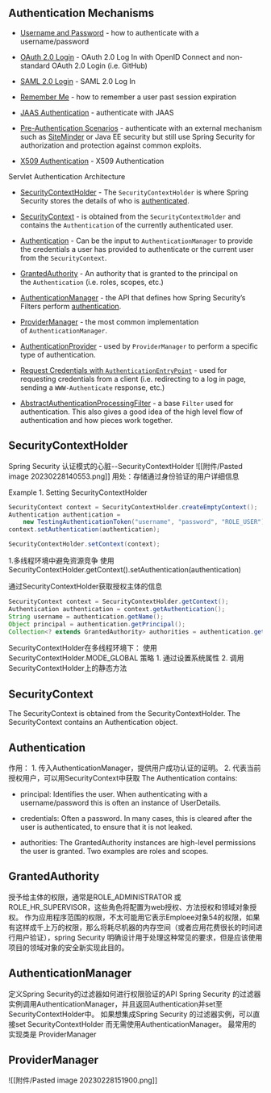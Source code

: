 ## Authentication Mechanisms

-   [Username and Password](https://docs.spring.io/spring-security/reference/servlet/authentication/passwords/index.html#servlet-authentication-unpwd) - how to authenticate with a username/password
    
-   [OAuth 2.0 Login](https://docs.spring.io/spring-security/reference/servlet/oauth2/login/index.html#oauth2login) - OAuth 2.0 Log In with OpenID Connect and non-standard OAuth 2.0 Login (i.e. GitHub)
    
-   [SAML 2.0 Login](https://docs.spring.io/spring-security/reference/servlet/saml2/index.html#servlet-saml2) - SAML 2.0 Log In
    
-   [Remember Me](https://docs.spring.io/spring-security/reference/servlet/authentication/rememberme.html#servlet-rememberme) - how to remember a user past session expiration
    
-   [JAAS Authentication](https://docs.spring.io/spring-security/reference/servlet/authentication/jaas.html#servlet-jaas) - authenticate with JAAS
    
-   [Pre-Authentication Scenarios](https://docs.spring.io/spring-security/reference/servlet/authentication/preauth.html#servlet-preauth) - authenticate with an external mechanism such as [SiteMinder](https://www.siteminder.com/) or Java EE security but still use Spring Security for authorization and protection against common exploits.
    
-   [X509 Authentication](https://docs.spring.io/spring-security/reference/servlet/authentication/x509.html#servlet-x509) - X509 Authentication

Servlet Authentication Architecture
-   [SecurityContextHolder](https://docs.spring.io/spring-security/reference/servlet/authentication/architecture.html#servlet-authentication-securitycontextholder) - The `SecurityContextHolder` is where Spring Security stores the details of who is [authenticated](https://docs.spring.io/spring-security/reference/features/authentication/index.html#authentication).
    
-   [SecurityContext](https://docs.spring.io/spring-security/reference/servlet/authentication/architecture.html#servlet-authentication-securitycontext) - is obtained from the `SecurityContextHolder` and contains the `Authentication` of the currently authenticated user.
    
-   [Authentication](https://docs.spring.io/spring-security/reference/servlet/authentication/architecture.html#servlet-authentication-authentication) - Can be the input to `AuthenticationManager` to provide the credentials a user has provided to authenticate or the current user from the `SecurityContext`.
    
-   [GrantedAuthority](https://docs.spring.io/spring-security/reference/servlet/authentication/architecture.html#servlet-authentication-granted-authority) - An authority that is granted to the principal on the `Authentication` (i.e. roles, scopes, etc.)
    
-   [AuthenticationManager](https://docs.spring.io/spring-security/reference/servlet/authentication/architecture.html#servlet-authentication-authenticationmanager) - the API that defines how Spring Security’s Filters perform [authentication](https://docs.spring.io/spring-security/reference/features/authentication/index.html#authentication).
    
-   [ProviderManager](https://docs.spring.io/spring-security/reference/servlet/authentication/architecture.html#servlet-authentication-providermanager) - the most common implementation of `AuthenticationManager`.
    
-   [AuthenticationProvider](https://docs.spring.io/spring-security/reference/servlet/authentication/architecture.html#servlet-authentication-authenticationprovider) - used by `ProviderManager` to perform a specific type of authentication.
    
-   [Request Credentials with `AuthenticationEntryPoint`](https://docs.spring.io/spring-security/reference/servlet/authentication/architecture.html#servlet-authentication-authenticationentrypoint) - used for requesting credentials from a client (i.e. redirecting to a log in page, sending a `WWW-Authenticate` response, etc.)
    
-   [AbstractAuthenticationProcessingFilter](https://docs.spring.io/spring-security/reference/servlet/authentication/architecture.html#servlet-authentication-abstractprocessingfilter) - a base `Filter` used for authentication. This also gives a good idea of the high level flow of authentication and how pieces work together. 
## SecurityContextHolder
Spring Security 认证模式的心脏--SecurityContextHolder
![[附件/Pasted image 20230228140553.png]]
用处：存储通过身份验证的用户详细信息

Example 1. Setting SecurityContextHolder
```java
SecurityContext context = SecurityContextHolder.createEmptyContext();
Authentication authentication =
    new TestingAuthenticationToken("username", "password", "ROLE_USER");
context.setAuthentication(authentication);

SecurityContextHolder.setContext(context);
```

1.多线程环境中避免资源竞争
使用 SecurityContextHolder.getContext().setAuthentication(authentication)

通过SecurityContextHolder获取授权主体的信息
```java
SecurityContext context = SecurityContextHolder.getContext();
Authentication authentication = context.getAuthentication();
String username = authentication.getName();
Object principal = authentication.getPrincipal();
Collection<? extends GrantedAuthority> authorities = authentication.getAuthorities();
```
SecurityContextHolder在多线程环境下：
	使用SecurityContextHolder.MODE_GLOBAL 策略
	1. 通过设置系统属性
	2. 调用SecurityContextHolder上的静态方法

## SecurityContext
The SecurityContext is obtained from the SecurityContextHolder. The SecurityContext contains an Authentication object.

## Authentication
作用：
	1. 传入AuthenticationManager，提供用户成功认证的证明。
	2. 代表当前授权用户，可以用SecurityContext中获取
The Authentication contains:

- principal: Identifies the user. When authenticating with a username/password this is often an instance of UserDetails.

- credentials: Often a password. In many cases, this is cleared after the user is authenticated, to ensure that it is not leaked.

- authorities: The GrantedAuthority instances are high-level permissions the user is granted. Two examples are roles and scopes.

## GrantedAuthority
授予给主体的权限，通常是ROLE_ADMINISTRATOR 或 ROLE_HR_SUPERVISOR，这些角色将配置为web授权、方法授权和领域对象授权。
作为应用程序范围的权限，不太可能用它表示Emploee对象54的权限，如果有这样成千上万的权限，那么将耗尽机器的内存空间（或者应用花费很长的时间进行用户验证），spring Security 明确设计用于处理这种常见的要求，但是应该使用项目的领域对象的安全新实现此目的。

## AuthenticationManager
定义Spring Security的过滤器如何进行权限验证的API
Spring Security 的过滤器实例调用AuthenticationManager，并且返回Authentication并set至SecurityContextHolder中。
如果想集成Spring Security 的过滤器实例，可以直接set SecurityContextHolder 而无需使用AuthenticationManager。
最常用的实现类是 ProviderManager

## ProviderManager
![[附件/Pasted image 20230228151900.png]]